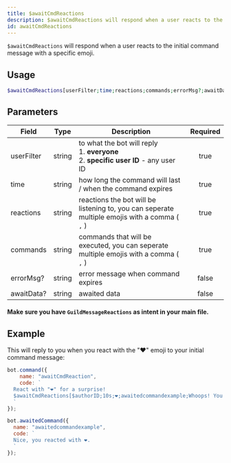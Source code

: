 ```yaml
---
title: $awaitCmdReactions
description: $awaitCmdReactions will respond when a user reacts to the initial command message with a specific emoji.
id: awaitCmdReactions
---
```


`$awaitCmdReactions` will respond when a user reacts to the initial command message with a specific emoji.

## Usage

```php
$awaitCmdReactions[userFilter;time;reactions;commands;errorMsg?;awaitData?]
```

## Parameters

| Field      | Type   | Description                                                                                    | Required |
|------------|--------|------------------------------------------------------------------------------------------------|:--------:|
| userFilter | string | to what the bot will reply <br /> 1. **everyone** <br /> 2. **specific user ID** - any user ID |   true   |
| time       | string | how long the command will last / when the command expires                                      |   true   |
| reactions  | string | reactions the bot will be listening to, you can seperate multiple emojis with a comma ( `,` )  |   true   |
| commands   | string | commands that will be executed, you can seperate multiple emojis with a comma ( `,` )          |   true   |
| errorMsg?  | string | error message when command expires                                                             |  false   |
| awaitData? | string | awaited data                                                                                   |  false   |

#### Make sure you have `GuildMessageReactions` as intent in your main file.

## Example

This will reply to you when you react with the "❤️" emoji to your initial command message:

```js
bot.command({
    name: "awaitCmdReaction",
    code: `
  React with "❤️" for a surprise! 
  $awaitCmdReactions[$authorID;10s;❤️;awaitedcommandexample;Whoops! You didn't react in time..]
  `
});

bot.awaitedCommand({
  name: "awaitedcommandexample",
  code: `
  Nice, you reacted with ❤️.
  `
});
```
